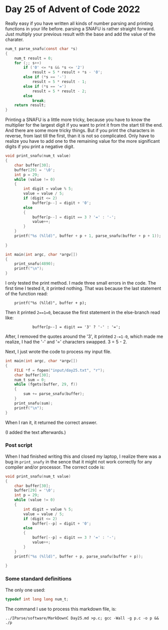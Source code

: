 # Day 25 of Advent of Code 2022

Really easy if you have written all kinds of number parsing and
printing functions in your life before. parsing a SNAFU is
rather straight forward. Just multiply your previous result with
the base and add the value of the charater.

```c
num_t parse_snafu(const char *s)
{
    num_t result = 0;
    for (;; s++)
        if ('0' <= *s && *s <= '2')
            result = 5 * result + *s - '0';
        else if (*s == '-')
            result = 5 * result - 1;
        else if (*s == '=')
            result = 5 * result - 2;
        else
            break;
    return result;
}
```

Printing a SNAFU is a little more tricky, because you have to know
the multiplier for the largest digit if you want to print it from
the start till the end. And there are some more tricky things. But
if you print the characters in reverse, from last till the first,
than it is not so complicated. Only have to realize you have to
add one to the remaining value for the more significant digits if
you print a negative digit.

```c
void print_snafu(num_t value)
{
    char buffer[30];
    buffer[29] = '\0';
    int p = 29;
    while (value != 0)
    {
        int digit = value % 5;
        value = value / 5;
        if (digit <= 2)
            buffer[p--] = digit + '0';
        else
        {
            buffer[p--] = digit == 3 ? '=' : '-';
            value++;
        }
    }
    printf("%s (%lld)", buffer + p + 1, parse_snafu(buffer + p + 1));
    
}

int main(int argc, char *argv[])
{
    print_snafu(4890);
    printf("\n");
}
```

I only tested the print method. I made three small errors in the code.
The first time I tested it, it printed nothing. That was because the
last statement of the function read:
```
    printf("%s (%lld)", buffer + p);
```

Then it printed `2==1=0`, because the first statement in the else-branch
read like:
```
            buffer[p--] = digit == '3' ? '-' : '=';
```
After, I removed the quotes around the '3', it printed `2-=1-0`, which made
me realize, I had the '-' and '=' characters swapped. 3 = 5 - 2.

Next, I just wrote the code to process my input file.

```c
int main(int argc, char *argv[])
{
    FILE *f = fopen("input/day25.txt", "r");
    char buffer[30];
    num_t sum = 0;
    while (fgets(buffer, 29, f))
    {
        sum += parse_snafu(buffer);
    }
    print_snafu(sum);
    printf("\n");
}
```

When I ran it, it returned the correct answer.

(I added the text afterwards.)

### Post script

When I had finished writing this and closed my laptop, I realize there
was a bug in `print_snafy` in the sence that it might not work correctly
for any compiler and/or processor. The correct code is:
```c
void print_snafu(num_t value)
{
    char buffer[30];
    buffer[29] = '\0';
    int p = 29;
    while (value != 0)
    {
        int digit = value % 5;
        value = value / 5;
        if (digit <= 2)
            buffer[--p] = digit + '0';
        else
        {
            buffer[--p] = digit == 3 ? '=' : '-';
            value++;
        }
    }
    printf("%s (%lld)", buffer + p, parse_snafu(buffer + p));
    
}
```

### Some standard definitions

The only one used:
```c
typedef int long long num_t;
```


The command I use to process this markdown file, is:
```
../IParse/software/MarkDownC Day25.md >p.c; gcc -Wall -g p.c -o p && ./p
```
